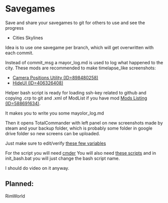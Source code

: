 # Savegames

Save and share your savegames to git for others to use and see the progress

* Cities Skylines
	
Idea is to use one savegame per branch, which will get overwritten with each commit.

Instead of commit_msg a mayor_log.md is used to log what happened to the city.
These mods are recommended to make timelapse_like screenshots:

* [Camera Positions Utility (ID=898480258)](https://steamcommunity.com/sharedfiles/filedetails/?id=898480258)
* [HideUI (ID=406326408)](https://steamcommunity.com/sharedfiles/filedetails/?id=406326408)

Helper bash script is ready for loading ssh-key related to github and copying .crp to git and .xml of ModList if you have mod [Mods Listing (ID=588691634)](http://steamcommunity.com/sharedfiles/filedetails/?id=588691634).

It makes you to write you some mayolor_log.md

Then it opens TotalCommander with left panel on new screenshots made by steam and your backup folder, which is probably some folder in google drive folder so new screens can be uploaded.

Just make sure to edit/verify [these few variables](https://github.com/Pulecz/savegames/blob/master/git_savegames_helper_cs.sh#L11)

For the script you will need [cmder](http://cmder.net/)
You will also need [these scripts](https://github.com/Pulecz/dotfiles/tree/master/Windows) and in init_bash.bat you will just change the bash script name.

I should do video on it anyway.

## Planned:
RimWorld
